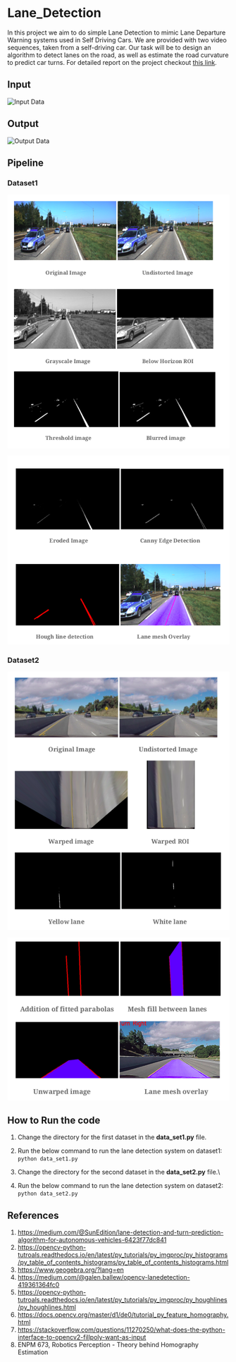 # Lane_Detection
In this project we aim to do simple Lane Detection to mimic Lane Departure
Warning systems used in Self Driving Cars. We are provided with two video
sequences, taken from a self-driving car. Our task will be to design an
algorithm to detect lanes on the road, as well as estimate the road curvature
to predict car turns. For detailed report on the project checkout [this link](https://github.com/savnani5/Lane_Detection/blob/main/Documentation/ENPM673-%20PROJ2.pdf).

## Input

![Input Data](https://drive.google.com/drive/folders/1r7ys7pS1fXXc7j13srBmU1pmoKM9wfr7?usp=sharing)

## Output

![Output Data](https://drive.google.com/drive/folders/1WzawWiSORhTyJsOCJmoqT7XxZU8T_e9s?usp=sharing)

## Pipeline

### Dataset1

![dataset1](git_gifs/img1.png)

![dataset1](git_gifs/img2.png)

### Dataset2

![dataset2](git_gifs/img3.png)

![dataset2](git_gifs/img4.png)


## How to Run the code
1) Change the directory for the first dataset in the **data_set1.py** file.
2) Run the below command to run the lane detection system on dataset1:
    ```python data_set1.py```
    
3) Change the directory for the second dataset in the **data_set2.py** file.\
4) Run the below command to run the lane detection system on dataset2:
    ```python data_set2.py```

## References
1) https://medium.com/@SunEdition/lane-detection-and-turn-prediction-algorithm-for-autonomous-vehicles-6423f77dc841
2) https://opencv-python-tutroals.readthedocs.io/en/latest/py_tutorials/py_imgproc/py_histograms/py_table_of_contents_histograms/py_table_of_contents_histograms.html
3) https://www.geogebra.org/?lang=en
4) https://medium.com/@galen.ballew/opencv-lanedetection-419361364fc0
5) https://opencv-python-tutroals.readthedocs.io/en/latest/py_tutorials/py_imgproc/py_houghlines/py_houghlines.html
6) https://docs.opencv.org/master/d1/de0/tutorial_py_feature_homography.html
7) https://stackoverflow.com/questions/11270250/what-does-the-python-interface-to-opencv2-fillpoly-want-as-input
8) ENPM 673, Robotics Perception - Theory behind Homography Estimation


